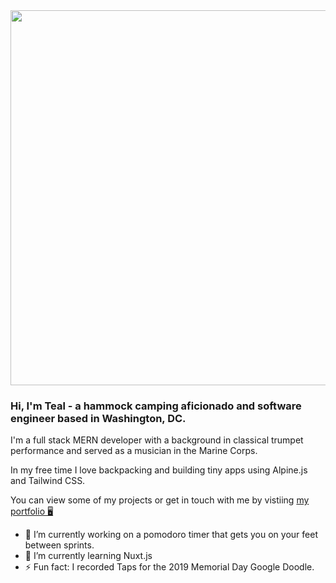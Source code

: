 <img src="https://i.imgur.com/L3FypED.jpg" style="width: 600px;" />

### Hi, I'm Teal - a hammock camping aficionado and software engineer based in Washington, DC.

I'm a full stack MERN developer with a background in classical trumpet performance and served as a musician in the Marine Corps.

In my free time I love backpacking and building tiny apps using Alpine.js and Tailwind CSS.

You can view some of my projects or get in touch with me by vistiing <a target="_blank" href="https://tealewer.com">my portfolio 🖥</a>

- 🔭 I’m currently working on a pomodoro timer that gets you on your feet between sprints.
- 🌱 I’m currently learning Nuxt.js
- ⚡ Fun fact: I recorded Taps for the 2019 Memorial Day Google Doodle.

<!--
<a target="_blank" href="https://elated-carson-819d6b.netlify.app/">🖥  My Portfolio</a>

- 🔭 I’m currently working on ...
- 🌱 I’m currently learning ...
- 👯 I’m looking to collaborate on ...
- 🤔 I’m looking for help with ...
- 💬 Ask me about ...
- 📫 How to reach me: ...
- ⚡ Fun fact: ... -->

<!-- ![Teal's GitHub stats](https://github-readme-stats.vercel.app/api?username=Teal-Ewer&hide=stars,issues&theme=city_lights&show_icons=true) -->
<!-- ![Teal's top languages](https://github-readme-stats.vercel.app/api/top-langs/?username=Teal-Ewer) -->

